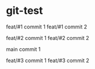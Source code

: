 # git-test

feat/#1 commit 1
feat/#1 commit 2

feat/#2 commit 1
feat/#2 commit 2

main commit 1

feat/#3 commit 1
feat/#3 commit 2
